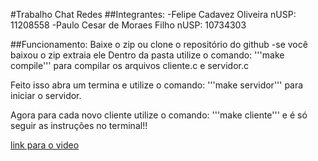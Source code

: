 #Trabalho Chat Redes
##Integrantes:
-Felipe Cadavez Oliveira nUSP: 11208558
-Paulo Cesar de Moraes Filho nUSP: 10734303

##Funcionamento:
Baixe o zip ou clone o repositório do github
-se você baixou o zip extraia ele
Dentro da pasta utilize o comando:
'''make compile'''
para compilar os arquivos cliente.c e servidor.c 

Feito isso abra um termina e utilize o comando:
'''make servidor'''
para iniciar o servidor.

Agora para cada novo cliente utilize o comando:
'''make cliente'''
e é só seguir as instruções no terminal!!

<a href="https://drive.google.com/file/d/1EQ8W72oEIUgQqFSPS6zfFfXeHnW9CTUE/view?usp=sharing">link para o video</a>